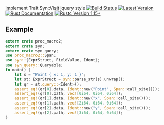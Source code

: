  implement Trait Syn::Visit
 jquery style
 [![Build Status](https://api.travis-ci.org/hjiayz/syn_query.svg?branch=master)](https://travis-ci.org/hjiayz/syn_query)
 [![Latest Version](https://img.shields.io/crates/v/syn_query.svg)](https://crates.io/crates/syn)
 [![Rust Documentation](https://img.shields.io/badge/api-rustdoc-blue.svg)](https://docs.rs/syn_query)
 [![Rustc Version 1.15+](https://img.shields.io/badge/rustc-1.15+-lightgray.svg)](https://blog.rust-lang.org/2017/02/02/Rust-1.15.html)

 ## Example
 ```rust
 extern crate proc_macro2;
 extern crate syn;
 extern crate syn_query;
 use proc_macro2::Span;
 use syn::{ExprStruct, FieldValue, Ident};
 use syn_query::Queryable;
 fn main() {
     let s = "Point { x: 1, y: 1 }";
     let st: ExprStruct = syn::parse_str(s).unwrap();
     let qr = st.query::<Ident>();
     assert_eq!(qr[0].data, Ident::new("Point", Span::call_site()));
     assert_eq!(qr[0].path, vec![0i64, 0i64, 0i64]);
     assert_eq!(qr[1].data, Ident::new("x", Span::call_site()));
     assert_eq!(qr[1].path, vec![2i64, 0i64, 0i64]);
     assert_eq!(qr[2].data, Ident::new("y", Span::call_site()));
     assert_eq!(qr[2].path, vec![3i64, 0i64, 0i64]);
 }
 ```
